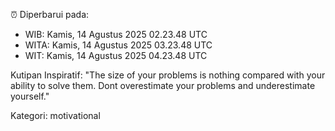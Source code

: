⏰ Diperbarui pada:
- WIB: Kamis, 14 Agustus 2025 02.23.48 UTC
- WITA: Kamis, 14 Agustus 2025 03.23.48 UTC
- WIT: Kamis, 14 Agustus 2025 04.23.48 UTC

Kutipan Inspiratif:
"The size of your problems is nothing compared with your ability to solve them. Dont overestimate your problems and underestimate yourself."


Kategori: motivational

